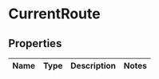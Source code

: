 
# CurrentRoute

## Properties
Name | Type | Description | Notes
------------ | ------------- | ------------- | -------------



